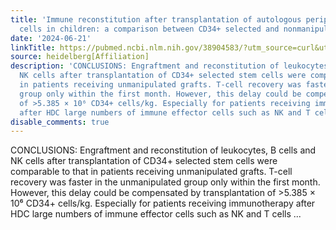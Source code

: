 ```yaml
---
title: 'Immune reconstitution after transplantation of autologous peripheral stem
  cells in children: a comparison between CD34+ selected and nonmanipulated grafts'
date: '2024-06-21'
linkTitle: https://pubmed.ncbi.nlm.nih.gov/38904583/?utm_source=curl&utm_medium=rss&utm_campaign=pubmed-2&utm_content=1FakS-2QOkCT8HsMOQP1bCRQ4YzyumYOmxmF0moLsQ3dFB1E9V&fc=20220326224207&ff=20240621182551&v=2.18.0.post9+e462414
source: heidelberg[Affiliation]
description: 'CONCLUSIONS: Engraftment and reconstitution of leukocytes, B cells and
  NK cells after transplantation of CD34+ selected stem cells were comparable to that
  in patients receiving unmanipulated grafts. T-cell recovery was faster in the unmanipulated
  group only within the first month. However, this delay could be compensated by transplantation
  of >5.385 × 10⁶ CD34+ cells/kg. Especially for patients receiving immunotherapy
  after HDC large numbers of immune effector cells such as NK and T cells ...'
disable_comments: true
---
```

CONCLUSIONS: Engraftment and reconstitution of leukocytes, B cells and NK cells after transplantation of CD34+ selected stem cells were comparable to that in patients receiving unmanipulated grafts. T-cell recovery was faster in the unmanipulated group only within the first month. However, this delay could be compensated by transplantation of >5.385 × 10⁶ CD34+ cells/kg. Especially for patients receiving immunotherapy after HDC large numbers of immune effector cells such as NK and T cells ...